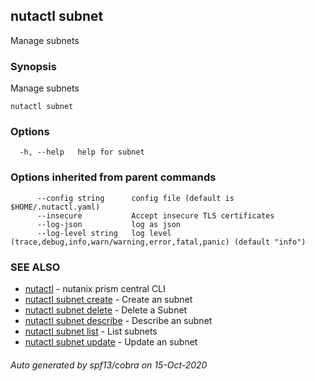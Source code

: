 ## nutactl subnet

Manage subnets

### Synopsis

Manage subnets

```
nutactl subnet
```

### Options

```
  -h, --help   help for subnet
```

### Options inherited from parent commands

```
      --config string      config file (default is $HOME/.nutactl.yaml)
      --insecure           Accept insecure TLS certificates
      --log-json           log as json
      --log-level string   log level (trace,debug,info,warn/warning,error,fatal,panic) (default "info")
```

### SEE ALSO

* [nutactl](nutactl.md)	 - nutanix prism central CLI
* [nutactl subnet create](nutactl_subnet_create.md)	 - Create an subnet
* [nutactl subnet delete](nutactl_subnet_delete.md)	 - Delete a Subnet
* [nutactl subnet describe](nutactl_subnet_describe.md)	 - Describe an subnet
* [nutactl subnet list](nutactl_subnet_list.md)	 - List subnets
* [nutactl subnet update](nutactl_subnet_update.md)	 - Update an subnet

###### Auto generated by spf13/cobra on 15-Oct-2020
